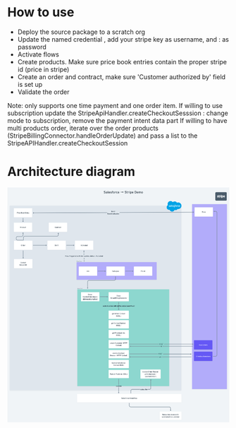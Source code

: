 # How to use
- Deploy the source package to a scratch org
- Update the named credential , add your stripe key as username, and : as password
- Activate flows
- Create products. Make sure price book entries contain the proper stripe id (price in stripe)
- Create an order and contract, make sure 'Customer authorized by' field is set up
- Validate the order

Note: only supports one time payment and one order item. 
If willing to use subscription update the StripeApiHandler.createCheckoutSesssion : change mode to subscription, remove the payment intent data part
If willing to have multi products order, iterate over the order products  (StripeBillingConnector.handleOrderUpdate) and pass a list to the StripeAPIHandler.createCheckoutSession

# Architecture diagram
![](architecture.png)